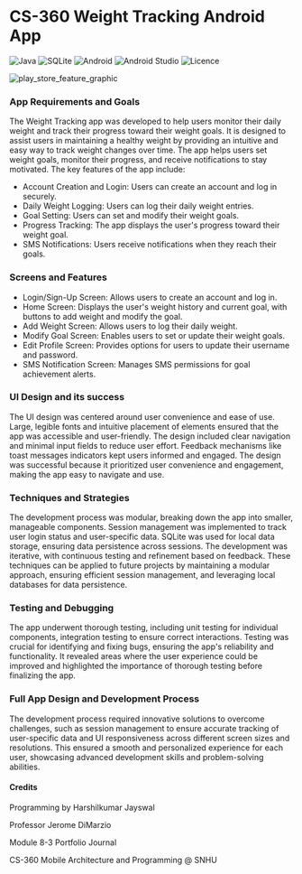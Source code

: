 
#  **CS-360 Weight Tracking Android App**

![Java](https://img.shields.io/badge/java-%23ED8B00.svg?style=for-the-badge&logo=openjdk&logoColor=white)  ![SQLite](https://img.shields.io/badge/sqlite-%2307405e.svg?style=for-the-badge&logo=sqlite&logoColor=white) ![Android](https://img.shields.io/badge/Android-3DDC84?style=for-the-badge&logo=android&logoColor=white) ![Android Studio](https://img.shields.io/badge/android%20studio-346ac1?style=for-the-badge&logo=android%20studio&logoColor=white) ![Licence](https://img.shields.io/github/license/Ileriayo/markdown-badges?style=for-the-badge)

![play_store_feature_graphic](https://github.com/harshilkumar-jayswal/CS360/assets/87956398/f6d00d04-fd62-4fef-a38f-9f1944d9d1fb)

### App Requirements and Goals

The Weight Tracking app was developed to help users monitor their daily weight and track their progress toward their weight goals. It is designed to assist users in maintaining a healthy weight by providing an intuitive and easy way to track weight changes over time. The app helps users set weight goals, monitor their progress, and receive notifications to stay motivated. The key features of the app include:

- Account Creation and Login: Users can create an account and log in securely.
- Daily Weight Logging: Users can log their daily weight entries.
- Goal Setting: Users can set and modify their weight goals.
- Progress Tracking: The app displays the user's progress toward their weight goal.
- SMS Notifications: Users receive notifications when they reach their goals.

### Screens and Features
- Login/Sign-Up Screen: Allows users to create an account and log in.
- Home Screen: Displays the user's weight history and current goal, with buttons to add weight and modify the goal.
- Add Weight Screen: Allows users to log their daily weight.
- Modify Goal Screen: Enables users to set or update their weight goals.
- Edit Profile Screen: Provides options for users to update their username and password.
- SMS Notification Screen: Manages SMS permissions for goal achievement alerts.

### UI Design and its success 

The UI design was centered around user convenience and ease of use. Large, legible fonts and intuitive placement of elements ensured that the app was accessible and user-friendly. The design included clear navigation and minimal input fields to reduce user effort. Feedback mechanisms like toast messages indicators kept users informed and engaged. The design was successful because it prioritized user convenience and engagement, making the app easy to navigate and use. 


### Techniques and Strategies
The development process was modular, breaking down the app into smaller, manageable components. Session management was implemented to track user login status and user-specific data. SQLite was used for local data storage, ensuring data persistence across sessions. The development was iterative, with continuous testing and refinement based on feedback. These techniques can be applied to future projects by maintaining a modular approach, ensuring efficient session management, and leveraging local databases for data persistence.

### Testing and Debugging

The app underwent thorough testing, including unit testing for individual components, integration testing to ensure correct interactions. Testing was crucial for identifying and fixing bugs, ensuring the app's reliability and functionality. It revealed areas where the user experience could be improved and highlighted the importance of thorough testing before finalizing the app.

### Full App Design and Development Process
The development process required innovative solutions to overcome challenges, such as session management to ensure accurate tracking of user-specific data and UI responsiveness across different screen sizes and resolutions. This ensured a smooth and personalized experience for each user, showcasing advanced development skills and problem-solving abilities.

#### Credits
Programming by Harshilkumar Jayswal

Professor Jerome DiMarzio

Module 8-3 Portfolio Journal 

CS-360 Mobile Architecture and Programming @ SNHU
